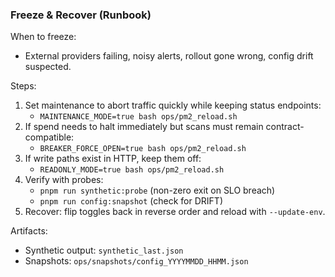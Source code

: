 ### Freeze & Recover (Runbook)

When to freeze:
- External providers failing, noisy alerts, rollout gone wrong, config drift suspected.

Steps:
1) Set maintenance to abort traffic quickly while keeping status endpoints:
   - `MAINTENANCE_MODE=true bash ops/pm2_reload.sh`
2) If spend needs to halt immediately but scans must remain contract-compatible:
   - `BREAKER_FORCE_OPEN=true bash ops/pm2_reload.sh`
3) If write paths exist in HTTP, keep them off:
   - `READONLY_MODE=true bash ops/pm2_reload.sh`
4) Verify with probes:
   - `pnpm run synthetic:probe` (non-zero exit on SLO breach)
   - `pnpm run config:snapshot` (check for DRIFT)
5) Recover: flip toggles back in reverse order and reload with `--update-env`.

Artifacts:
- Synthetic output: `synthetic_last.json`
- Snapshots: `ops/snapshots/config_YYYYMMDD_HHMM.json`


